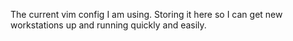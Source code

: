 The current vim config I am using.  Storing it here so I can get new workstations up and running quickly and easily.
